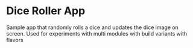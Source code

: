 
Dice Roller App
=======================

Sample app that randomly rolls a dice and updates the dice image on screen.
Used for experiments with multi modules with build variants with flavors

